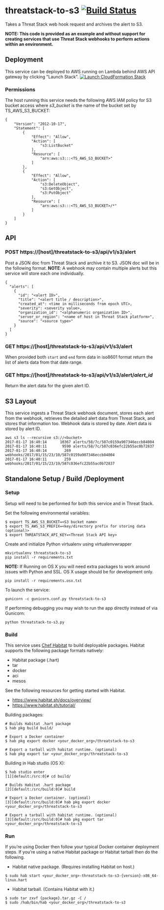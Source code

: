 # threatstack-to-s3 [![Build Status](https://travis-ci.org/threatstack/threatstack-to-s3.svg?branch=master)](https://travis-ci.org/threatstack/threatstack-to-s3)
Takes a Threat Stack web hook request and archives the alert to S3.

**NOTE: This code is provided as an example and without support for creating services that use Threat Stack webhooks to perform actions within an environment.**

## Deployment
This service can be deployed to AWS running on Lambda behind AWS API gateway by clicking "Launch Stack".
[![Launch CloudFormation  Stack](https://s3.amazonaws.com/cloudformation-examples/cloudformation-launch-stack.png)](https://console.aws.amazon.com/cloudformation/home?region=us-east-1#/stacks/new?stackName=threatstack-to-s3&templateURL=https://s3.amazonaws.com/ts-demo-lambda-deploys/threatstack-to-s3.json)

### Permissions
The host running this service needs the following AWS IAM policy for S3 bucket access where *s3_bucket* is the name of the bucket set by TS_AWS_S3_BUCKET:
```
{
    "Version": "2012-10-17",
    "Statement": [
        {
            "Effect": "Allow",
            "Action": [
                "s3:ListBucket"
            ],
            "Resource": [
                "arn:aws:s3:::<TS_AWS_S3_BUCKET>"
            ]
        },
        {
            "Effect": "Allow",
            "Action": [
                "s3:DeleteObject",
                "s3:GetObject",
                "s3:PutObject"
            ],
            "Resource": [
                "arn:aws:s3:::<TS_AWS_S3_BUCKET>/*"
            ]
        }
    ]
}
```

## API
### POST https://[host]/threatstack-to-s3/api/v1/s3/alert
Post a JSON doc from Threat Stack and archive it to S3.  JSON doc will be in the following format.  __NOTE__: A webhook may contain multiple alerts but this service will store each one individually.
```
{
  "alerts": [
    {
      "id": "<alert ID>",
      "title": "<alert title / description>",
      "created_at": <time in milliseconds from epoch UTC>,
      "severity": <severity value>,
      "organization_id": "<alphanumeric organization ID>",
      "server_or_region": "<name of host in Threat Stack platform>",
      "source": "<source type>"
    }
  [
}
```

### GET https://[host]/threatstack-to-s3/api/v1/s3/alert
When provided both `start` and `end` form data in iso8601 format return the list of alerts data from that date range.

### GET https://[host]/threatstack-to-s3/api/v1/s3/alert/_alert_id_
Return the alert data for the given alert ID.

## S3 Layout
This service ingests a Threat Stack webhook document, stores each alert from the webhook, retrieves the detailed alert data from Threat Stack, and stores that information too.  Webhook data is stored by date.  Alert data is stored by alert ID.
```
aws s3 ls --recursive s3://<bucket>
2017-01-17 16:40:14      10367 alerts/58/7c/587c0159a907346eccb84004
2017-01-17 16:40:11       9590 alerts/58/7c/587c036efc22b55ac0b72837
2017-01-17 16:40:14        269 webhooks/2017/01/15/23/10/587c0159a907346eccb84004
2017-01-17 16:40:11        259 webhooks/2017/01/15/23/19/587c036efc22b55ac0b72837
```

## Standalone Setup / Build /Deployment
### Setup
Setup will need to be performed for both this service and in Threat Stack.

Set the following environmental variables:
```
$ export TS_AWS_S3_BUCKET=<S3 bucket name>
$ export TS_AWS_S3_PREFIX=<key/directory prefix for storing data (optional)>
$ export THREATSTACK_API_KEY=<Threat Stack API key>
```

Create and initialize Python virtualenv using virtualenvwrapper
```
mkvirtualenv threatstack-to-s3
pip install -r requirements.txt
```

__NOTE:__ If Running on OS X you will need extra packages to work around issues with Python and SSL. OS X usage should be for development only.
```
pip install -r requirements.osx.txt
```

To launch the service:
```
gunicorn -c gunicorn.conf.py threatstack-to-s3
```

If performing debugging you may wish to run the app directly instead of via Gunicorn:
```
python threatstack-to-s3.py
```

### Build
This service uses [Chef Habitat](http://www.habitat.sh) to build deployable packages.  Habitat supports the following package formats natively:
* Habitat package (.hart)
* tar
* docker
* aci
* mesos

See the following resources for getting started with Habitat.
* https://www.habitat.sh/docs/overview/
* https://www.habitat.sh/tutorial/

Building packages:
```
# Builds Habitat .hart package
$ hab pkg build build/

# Export a Docker container
$ hab pkg export docker <your_docker_org>/threatstack-to-s3

# Export a tarball with habitat runtime. (optional)
$ hab pkg export tar <your_docker_org>/threatstack-to-s3
```

Building in Hab studio (OS X):
```
$ hab studio enter
[1][default:/src:0]# cd build/

# Builds Habitat .hart package
[2][default:/src/build:0]# build

# Export a Docker container. (optional)
[3][default:/src/build:0]# hab pkg export docker <your_docker_org>/threatstack-to-s3

# Export a tarball with habitat runtime. (optional)
[3][default:/src/build:0]# hab pkg export tar <your_docker_org>/threatstack-to-s3
```

### Run
If you’re using Docker then follow your typical Docker container deployment steps.  If you’re using a native Habitat package or Habitat tarball then do the following.

* Habitat native package.  (Requires installing Habitat on host.)
```
$ sudo hab start <your_docker_org>-threatstack-to-s3-{version}-x86_64-linux.hart
```

* Habitat tarball.  (Contains Habitat with it.)
```
$ sudo tar zxvf {package}.tar.gz -C /
$ sudo /hab/bin/hab <your_docker_org>/threatstack-to-s3
```

